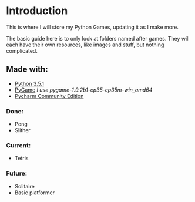 # Introduction
This is where I will store my Python Games, updating it as I make more.

The basic guide here is to only look at folders named after games. They will each have their own resources, like images
and stuff, but nothing complicated.
## Made with:
* [Python 3.5.1](https://www.python.org/downloads/)
* [PyGame](http://www.lfd.uci.edu/~gohlke/pythonlibs/#pygame) *I use pygame-1.9.2b1-cp35-cp35m-win_amd64*
* [Pycharm Community Edition](https://www.jetbrains.com/pycharm/download/#section=windows)

### Done:
* Pong
* Slither

### Current:
* Tetris

### Future:
* Solitaire
* Basic platformer
